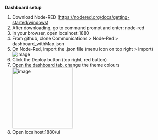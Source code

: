 **Dashboard setup**
1. Download Node-RED (https://nodered.org/docs/getting-started/windows)
2. After downloading, go to command prompt and enter: node-red
3. In your browser, open localhost:1880
4. From github, clone Communications > Node-Red > dashboard_withMap.json
5. On Node-Red, import the .json file (menu icon on top right > import)
![image](https://user-images.githubusercontent.com/98366701/204529379-2358ae32-7411-4db9-a8af-b735c50f7127.png)
6. Click the Deploy button (top right, red button)
7. Open the dashboard tab, change the theme colours <img width="193" alt="image" src="https://user-images.githubusercontent.com/98366701/204532769-2289a953-cb5b-4c71-a761-82f712faf731.png">
8. Open localhost:1880/ui
